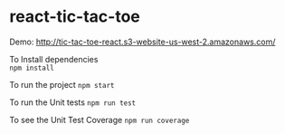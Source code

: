 # react-tic-tac-toe
Demo: http://tic-tac-toe-react.s3-website-us-west-2.amazonaws.com/

To Install dependencies  
`npm install`

To run the project 
`npm start`

To run the Unit tests 
`npm run test`

To see the Unit Test Coverage 
`npm run coverage`

